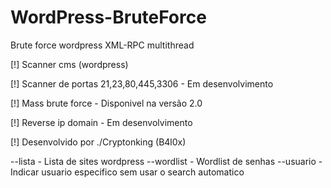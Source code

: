 # WordPress-BruteForce
Brute force wordpress XML-RPC multithread

[!] Scanner cms (wordpress)

[!] Scanner de portas 21,23,80,445,3306 - Em desenvolvimento

[!] Mass brute force - Disponivel na versão 2.0

[!] Reverse ip domain - Em desenvolvimento

[!] Desenvolvido por ./Cryptonking (B4l0x)

--lista - Lista de sites wordpress
--wordlist - Wordlist de senhas
--usuario - Indicar usuario especifico sem usar o search automatico
